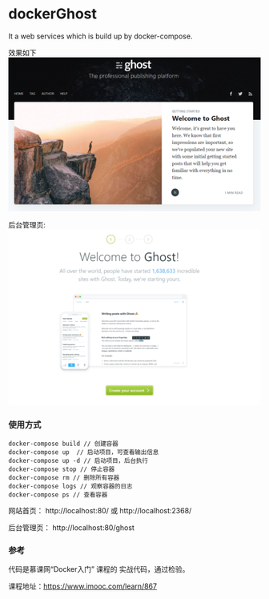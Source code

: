 # dockerGhost
It a web services which is build up by docker-compose.

效果如下
![image](ghost.png)

后台管理页:
![image](ghost2.png)

### 使用方式

```
docker-compose build // 创建容器
docker-compose up  // 启动项目，可查看输出信息
docker-compose up -d // 启动项目，后台执行
docker-compose stop // 停止容器
docker-compose rm // 删除所有容器
docker-compose logs // 观察容器的日志
docker-compose ps // 查看容器
```

网站首页：
http://localhost:80/
或
http://localhost:2368/

后台管理页：
http://localhost:80/ghost


### 参考
代码是慕课网“Docker入门” 课程的 实战代码，通过检验。

课程地址：https://www.imooc.com/learn/867
